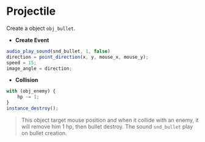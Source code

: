 #  Projectile
Create a object `obj_bullet`.
-  **Create Event**
```js
audio_play_sound(snd_bullet, 1, false)
direction = point_direction(x, y, mouse_x, mouse_y);
speed = 15;
image_angle = direction;
```
-  **Collision**
```js
with (obj_enemy) {
	hp -= 1;
}
instance_destroy();

```
> This object target mouse position and when it collide with an enemy, it will remove him 1 hp, then bullet destroy. The sound `snd_bullet` play on bullet creation.